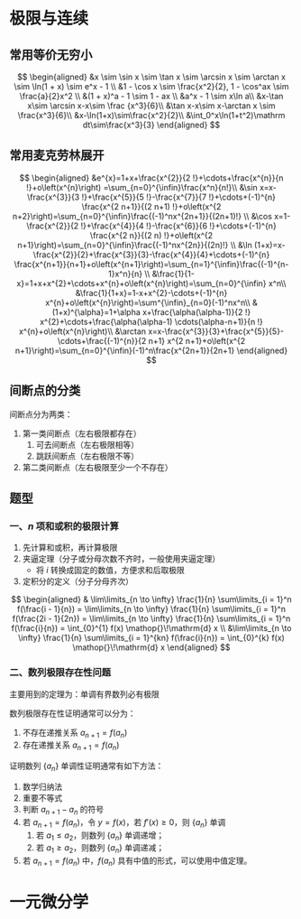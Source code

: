 # 极限与连续
## 常用等价无穷小
$$
\begin{aligned}
&x \sim \sin x \sim \tan x \sim \arcsin x \sim \arctan x \sim \ln(1 + x) \sim e^x - 1 \\
&1 - \cos x \sim \frac{x^2}{2}, 1 - \cos^ax \sim \frac{a}{2}x^2 \\
&(1 + x)^a - 1 \sim 1 - ax \\
&a^x - 1 \sim x\ln a\\
&x-\tan x\sim \arcsin x-x\sim \frac {x^3}{6}\\
&\tan x-x\sim x-\arctan x \sim \frac{x^3}{6}\\
&x-\ln(1+x)\sim\frac{x^2}{2}\\
&\int_0^x\ln(1+t^2)\mathrm dt\sim\frac{x^3}{3}
\end{aligned}
$$

## 常用麦克劳林展开
$$
\begin{aligned}
&e^{x}=1+x+\frac{x^{2}}{2 !}+\cdots+\frac{x^{n}}{n !}+o\left(x^{n}\right) =\sum_{n=0}^{\infin}\frac{x^n}{n!}\\
&\sin x=x-\frac{x^{3}}{3 !}+\frac{x^{5}}{5 !}-\frac{x^{7}}{7 !}+\cdots+(-1)^{n} \frac{x^{2 n+1}}{(2 n+1) !}+o\left(x^{2 n+2}\right)=\sum_{n=0}^{\infin}\frac{(-1)^nx^{2n+1}}{(2n+1)!} \\
&\cos x=1-\frac{x^{2}}{2 !}+\frac{x^{4}}{4 !}-\frac{x^{6}}{6 !}+\cdots+(-1)^{n} \frac{x^{2 n}}{(2 n) !}+o\left(x^{2 n+1}\right)=\sum_{n=0}^{\infin}\frac{(-1)^nx^{2n}}{(2n)!} \\
&\ln (1+x)=x-\frac{x^{2}}{2}+\frac{x^{3}}{3}-\frac{x^{4}}{4}+\cdots+(-1)^{n} \frac{x^{n+1}}{n+1}+o\left(x^{n+1}\right)=\sum_{n=1}^{\infin}\frac{(-1)^{n-1}x^n}{n} \\
&\frac{1}{1-x}=1+x+x^{2}+\cdots+x^{n}+o\left(x^{n}\right)=\sum_{n=0}^{\infin} x^n\\
&\frac{1}{1+x}=1-x+x^{2}-\cdots+(-1)^{n} x^{n}+o\left(x^{n}\right)=\sum^{\infin}_{n=0}(-1)^nx^n\\
&(1+x)^{\alpha}=1+\alpha x+\frac{\alpha(\alpha-1)}{2 !} x^{2}+\cdots+\frac{\alpha(\alpha-1) \cdots(\alpha-n+1)}{n !} x^{n}+o\left(x^{n}\right)\\
&\arctan x=x-\frac{x^{3}}{3}+\frac{x^{5}}{5}-\cdots+\frac{(-1)^{n}}{2 n+1} x^{2 n+1}+o\left(x^{2 n+1}\right)=\sum_{n=0}^{\infin}(-1)^n\frac{x^{2n+1}}{2n+1}
\end{aligned}
$$

## 间断点的分类
间断点分为两类：
1. 第一类间断点（左右极限都存在）
   1. 可去间断点（左右极限相等）
   2. 跳跃间断点（左右极限不等）
2. 第二类间断点（左右极限至少一个不存在）

## 题型
### 一、$n$ 项和或积的极限计算

1. 先计算和或积，再计算极限
2. 夹逼定理（分子或分母次数不齐时，一般使用夹逼定理）
   - 将 $i$ 转换成固定的数值，方便求和后取极限
3. 定积分的定义（分子分母齐次）

$$
\begin{aligned}
    & \lim\limits_{n \to \infty} \frac{1}{n} \sum\limits_{i = 1}^n f(\frac{i - 1}{n}) = \lim\limits_{n \to \infty} \frac{1}{n} \sum\limits_{i = 1}^n f(\frac{2i - 1}{2n}) = \lim\limits_{n \to \infty} \frac{1}{n} \sum\limits_{i = 1}^n f(\frac{i}{n}) = \int_{0}^{1} f(x) \mathop{}\!\mathrm{d} x  \\
    &\lim\limits_{n \to \infty} \frac{1}{n} \sum\limits_{i = 1}^{kn} f(\frac{i}{n}) = \int_{0}^{k} f(x) \mathop{}\!\mathrm{d} x
\end{aligned}
$$

### 二、数列极限存在性问题
主要用到的定理为：单调有界数列必有极限

数列极限存在性证明通常可以分为：
1. 不存在递推关系 $a_{n + 1} = f(a_n)$ 
2. 存在递推关系 $a_{n + 1} = f(a_n)$

证明数列 $\{a_n\}$ 单调性证明通常有如下方法：
1. 数学归纳法
2. 重要不等式
3. 判断 $a_{n + 1} - a_n$ 的符号
4. 若 $a_{n + 1} = f(a_n)$，令 $y = f(x)$，若 $f'(x) \ge 0$，则 $\{a_n\}$ 单调
   1. 若 $a_1 \le a_2$，则数列 $\{a_n\}$ 单调递增；
   2. 若 $a_1 \ge a_2$，则数列 $\{a_n\}$ 单调递减；
5. 若 $a_{n + 1} = f(a_n)$ 中，$f(a_n)$ 具有中值的形式，可以使用中值定理。

# 一元微分学
